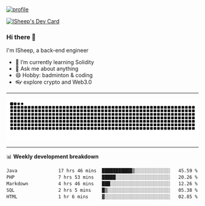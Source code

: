 [![profile](https://user-images.githubusercontent.com/54968314/208005045-e4b42f3b-833d-4242-bfcc-e764865553a2.svg)](https://www.calligrapher.ai/)

<a href="https://app.daily.dev/linziyang1106"><img src="https://api.daily.dev/devcards/v2/i4Spwx5Skx5FpTqWcwoit.png?r=kgx&type=wide" width="652" alt="ISheep's Dev Card"/></a>

### Hi there 🐏

I'm ISheep, a back-end engineer

- 🔭 I’m currently learning Solidity
- 💬 Ask me about anything
- 😄 Hobby: badminton & coding
- 👓 explore crypto and Web3.0

-------

![](https://raw.githubusercontent.com/ISheepp/ISheepp/output/github-contribution-grid-snake.svg)

-------

📊 **Weekly development breakdown**
<!--START_SECTION:waka-->

```txt
Java               17 hrs 46 mins  ███████████▒░░░░░░░░░░░░░   45.59 %
PHP                7 hrs 53 mins   █████░░░░░░░░░░░░░░░░░░░░   20.26 %
Markdown           4 hrs 46 mins   ███░░░░░░░░░░░░░░░░░░░░░░   12.26 %
SQL                2 hrs 5 mins    █▒░░░░░░░░░░░░░░░░░░░░░░░   05.38 %
HTML               1 hr 6 mins     ▓░░░░░░░░░░░░░░░░░░░░░░░░   02.85 %
```

<!--END_SECTION:waka-->
